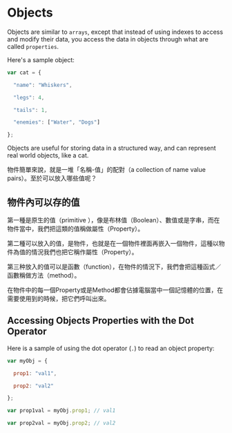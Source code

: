 # Objects

Objects are similar to `arrays`, except that instead of using indexes to access and modify their data, you access the data in objects through what are called `properties`.

Here's a sample object:

```javascript
var cat = {

  "name": "Whiskers",

  "legs": 4,

  "tails": 1,

  "enemies": ["Water", "Dogs"]

};
```

Objects are useful for storing data in a structured way, and can represent real world objects, like a cat.

物件簡單來說，就是一堆「名稱-值」的配對（a collection of name value pairs）。至於可以放入哪些值呢？

## 物件內可以存的值

第一種是原生的值（primitive ），像是布林值（Boolean）、數值或是字串，而在物件當中，我們把這類的值稱做屬性（Property）。

第二種可以放入的值，是物件，也就是在一個物件裡面再嵌入一個物件，這種以物件為值的情況我們也把它稱作屬性（Property）。

第三种放入的值可以是函數（function），在物件的情況下，我們會把這種函式／函數稱做方法（method）。

在物件中的每一個Property或是Method都會佔據電腦當中一個記憶體的位置，在需要使用到的時候，把它們呼叫出來。

## Accessing Objects Properties with the Dot Operator

Here is a sample of using the dot operator (`.`) to read an object property:

```javascript
var myObj = {

  prop1: "val1",

  prop2: "val2"

};

var prop1val = myObj.prop1; // val1

var prop2val = myObj.prop2; // val2

```



